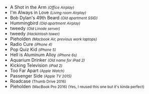 * A Shot in the Arm <small>*(Office Airplay)*</small>
* I'm Always in Love <small>*(Living room Airplay)*</small>
* Bob Dylan's 49th Beard <small>*(Old apartment SSID)*</small>
* Hummingbird <small>*(Old apartment Airplay)*</small>
* tweedy <small>*(Old Linode server)*</small>
* tweedy <small>*(Hackintosh tower)*</small>
* Pieholden <small>*(Macbook Air, previous work laptops)*</small>
* Radio Cure <small>*(iPhone 4)*</small>
* Pop Quiz Kid <small>*(iPhone 5)*</small>
* Hell is Aluminum Alloy <small>*(iPhone 6s)*</small>
* Aquarium Drinker <small>*(Old name for iPad 2)*</small>
* Kicking Television <small>*(iPad 2)*</small>
* Too Far Apart <small>*(Apple Watch)*</small>
* Passenger Side <small>*(Apple TV 2015)*</small>
* Roadcase <small>(Thumb Drive 2016)</small>
* Pieholden <small>(MacBook Pro 2016) (Yes, I reused this one but it's kinda perfect)</small>
